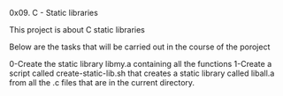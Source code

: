 0x09. C - Static libraries

This project is about C static libraries

Below are the tasks that will be carried out in the course of the poroject

0-Create the static library libmy.a containing all the functions
1-Create a script called create-static-lib.sh that creates a static library called liball.a from all the .c files that are in the current directory.
